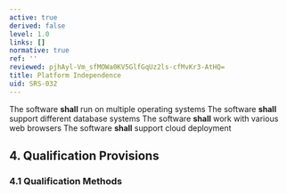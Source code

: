 ```yaml
---
active: true
derived: false
level: 1.0
links: []
normative: true
ref: ''
reviewed: pjhAyl-Vm_sfMOWa0KV5GlfGqUz2ls-cfMvKr3-AtHQ=
title: Platform Independence
uid: SRS-032
---
```


The software **shall** run on multiple operating systems
The software **shall** support different database systems
The software **shall** work with various web browsers
The software **shall** support cloud deployment

## 4. Qualification Provisions

### 4.1 Qualification Methods